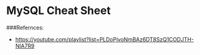 # MySQL Cheat Sheet

###Refernces:
* https://youtube.com/playlist?list=PLDoPjvoNmBAz6DT8SzQ1CODJTH-NIA7R9 
